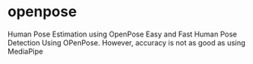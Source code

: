 # openpose
Human Pose Estimation using OpenPose
Easy and Fast Human Pose Detection Using OPenPose. However, accuracy is not as good as using MediaPipe
